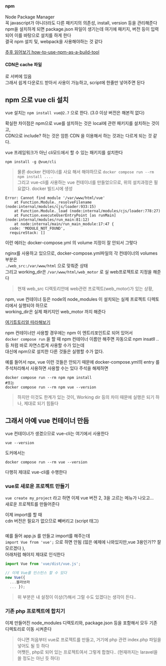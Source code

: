 #### npm 
Node Package Manager  
꼭 javascript가 아니더라도 다른 패키지의 의존성, install, version 등을 관리해준다   
npm을 설치하게 되면 package.json 파일이 생기는데 여기에 패키지, 버전 등이 입력되어 이를 바탕으로 설치를 하게 한다   
결국 npm 설치 및, webpack을 사용해야하는 것 같다  

[추후 읽어보기 how-to-use-npm-as-a-build-tool](https://www.keithcirkel.co.uk/how-to-use-npm-as-a-build-tool/)


#### CDN은  cache 파일
로 서버에 있음    
그래서 쉽게 다운로드 받아서 사용이 가능하고, script에 한줄만 넣어주면 된다   


## npm 으로 vue cli 설치
vue 설치는 `npm install vue@2.7`  으로 한다. (3.0 이상 버전은 해본적 없다)   

확실한 차이점은 npm으로 vue를 설치하는 것은 local에 관련 패키지를 설치하는 것이고,   
CDN으로 include? 하는 것은 암튼 CDN 을 이용해서 하는 것과는 다르게 되는 것 같다.  

vue 프레임워크가 아닌 cli모드에서 할 수 있는 패키지를 설치한다
```
npm install -g @vue/cli
```

> 물론 docker 컨테이너를 사요 해서 해야하므로 `docker compose run --rm npm install .... `   
> 그리고 vue-cli를 사용하는 vue 컨테이너를 만들었으므로, 위의 설치과정은 필요없다.  docker 빌드시에 생성


```
Error: Cannot find module '/var/www/html/vue'
    at Function.Module._resolveFilename (node:internal/modules/cjs/loader:933:15)
    at Function.Module._load (node:internal/modules/cjs/loader:778:27)
    at Function.executeUserEntryPoint [as runMain] (node:internal/modules/run_main:81:12)
    at node:internal/main/run_main_module:17:47 {
  code: 'MODULE_NOT_FOUND',
  requireStack: []
```
이런 에러는 docker-compose.yml 의 volume 지정이 잘 안되서 그렇다  

nginx를 사용하고 있으므로, docker-compose.yml파일의 각 컨테이너의 volumes 부분은  
`./web_src:/var/www/html` 으로 맞춰준 상태   
그리고 working_dir은 `/var/www/html/web_motor` 로 실 web프로젝트로 지정을 해준다

> 현재 web_src 디렉토리안에 web관련 프로젝트(web_motor)가 있는 상황,    

npm, vue 컨테이너 등은 node의 node_modules 이 설치되는 실제 프로젝트 디렉토리에서 실행되야 하므로  
working_dir은 실제 패키지인 web_motor 까지 해준다   

[여기튜토리얼 따라해보기](https://likiipedia.com/getting-started-with-vue/)

npm 컨테이너만 사용할 경우에는 npm 이 엔트리포인트로 되어 있어서   
`docker compose run` 을 할 때 npm 컨테이너 이름만 해주면 자동으로 npm insatll ..    
등 처럼 바로 자연스럽게 사용할 수가 있는데   
대신에 npm으로 설치한 다른 것들은 실행할 수가 없다.  

예를 들어서 npx, vue 이런 것들은 안되기 때문에 docker-compose.yml의 entry 를 주석처리해서  사용하면 사용할 수는 있다 
주석을 해제하면 
```
docker compose run --rm npm npm install 
#또는 
docker compose run --rm npm vue --version
```

> 하지만 이것도 한계가 있는 것이, Working dir 등의 차이 때문에 실행은 되기 하나, 제대로 되기 힘들다 

## 그래서  아예 vue 컨테이너 만듬
vue 컨테이너가 생겼으므로 vue-cli는 여기에서 사용한다 

```
vue --version
```
도커에서는 
```
docker compose run --rm vue --version
```

다행히 제대로 vue-cli를 수행한다   

### vue로 새로운 프로젝트 만들기
`vue create my_project` 라고 하면 이제 vue 버전 2, 3을 고르는 메뉴가 나오고...   
새로운 프로젝트를 만들어준다  

이제 import를 할 때   
cdn 버전은 필요가 없으므로 빼버리고  (script 태그)
```
```

예를 들어 app.js 를 만들고 import를 해주는데   
`import Vue from 'vue';` 으로 하면 안됨 (많은 예제에 나와있지만,vue 3용인가?? 잘 모르겠다 ),   
아래처럼 해야지 제대로 인식한다

```js
import Vue from 'vue/dist/vue.js';

// 이제 Vue를 인스턴스 할 수 있다 
new Vue({ 
  ...블라브라 
  ... });
```

> 위 부분은 내 설정이 이상(?)해서 그럴 수도 있겠다는 생각이 든다..

### 기존 php 프로젝트에 합치기 
이제 만들어진 node_modules 디렉토리와, package.json 등을 포함해서 모두 기존 디렉토리로 이동 시켜준다   

> 아니면 처음부터 vue로 프로젝트를 만들고, 거기에 php 관련 index.php 파일을 넣어도 될 듯 하다  
> 어쨋든, php로 되어 있는 프로젝트여서 그렇게 합쳤다.. (현재까지는 laravel을 쓸 정도는 아닌 듯 하다)

